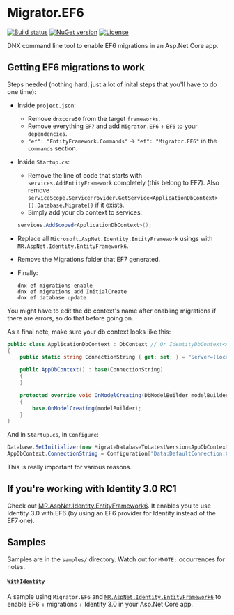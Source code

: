 # Migrator.EF6

[![Build status](https://img.shields.io/appveyor/ci/mrahhal/migrator-ef6/master.svg)](https://ci.appveyor.com/project/mrahhal/migrator-ef6)
[![NuGet version](https://badge.fury.io/nu/Migrator.EF6.svg)](https://www.nuget.org/packages/Migrator.EF6)
[![License](https://img.shields.io/badge/license-MIT-blue.svg)](https://opensource.org/licenses/MIT)

DNX command line tool to enable EF6 migrations in an Asp.Net Core app.

## Getting EF6 migrations to work

Steps needed (nothing hard, just a lot of inital steps that you'll have to do one time):

- Inside `project.json`:
    - Remove `dnxcore50` from the target `frameworks`.
    - Remove everything `EF7` and add `Migrator.EF6` + `EF6` to your `dependencies`.
    - `"ef": "EntityFramework.Commands"` -> `"ef": "Migrator.EF6"` in the `commands` section.
- Inside `Startup.cs`:
    - Remove the line of code that starts with `services.AddEntityFramework` completely (this belong to EF7). Also remove `serviceScope.ServiceProvider.GetService<ApplicationDbContext>
    ().Database.Migrate()` if it exists.
    - Simply add your db context to services:
    ```c#
    services.AddScoped<ApplicationDbContext>();
    ```
- Replace all `Microsoft.AspNet.Identity.EntityFramework` usings with `MR.AspNet.Identity.EntityFramework6`.
- Remove the Migrations folder that EF7 generated.
- Finally:

    ```
    dnx ef migrations enable
    dnx ef migrations add InitialCreate
    dnx ef database update
    ```

You might have to edit the db context's name after enabling migrations if there are errors, so do that before going on.

As a final note, make sure your db context looks like this:
```c#
public class ApplicationDbContext : DbContext // Or IdentityDbContext<ApplicationUser> if you're using Identity
{
    public static string ConnectionString { get; set; } = "Server=(localdb)\\mssqllocaldb;Database=aspnet5-Ulfg-8443284d-add8-41f4-acd8-96cae03e401d;Trusted_Connection=True;MultipleActiveResultSets=true";

    public AppDbContext() : base(ConnectionString)
    {
    }

    protected override void OnModelCreating(DbModelBuilder modelBuilder)
    {
        base.OnModelCreating(modelBuilder);
    }
}
```

And in `Startup.cs`, in `Configure`:

```c#
Database.SetInitializer(new MigrateDatabaseToLatestVersion<AppDbContext, Ulfg.Migrations.Configuration>());
AppDbContext.ConnectionString = Configuration["Data:DefaultConnection:ConnectionString"];
```

This is really important for various reasons.

## If you're working with Identity 3.0 RC1

Check out [MR.AspNet.Identity.EntityFramework6](https://github.com/mrahhal/MR.AspNet.Identity.EntityFramework6). It enables you to use Identity 3.0 with EF6 (by using an EF6 provider for Identity instead of the EF7 one).

## Samples
Samples are in the `samples/` directory. Watch out for `MNOTE:` occurrences for notes.

#### [`WithIdentity`](samples/WithIdentity)
A sample using `Migrator.EF6` and [`MR.AspNet.Identity.EntityFramework6`](https://github.com/mrahhal/MR.AspNet.Identity.EntityFramework6) to enable EF6 + migrations + Identity 3.0 in your Asp.Net Core app.

